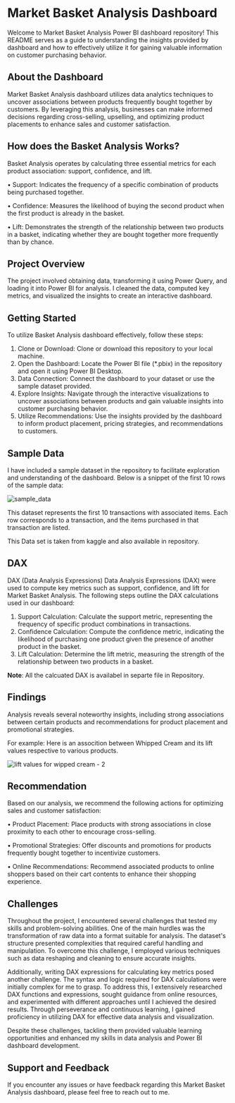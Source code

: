 
# Market Basket Analysis Dashboard



Welcome to Market Basket Analysis Power BI dashboard repository! This README serves as a guide to understanding the insights provided by dashboard and how to effectively utilize it for gaining valuable information on customer purchasing behavior.
## About the Dashboard
Market Basket Analysis dashboard utilizes data analytics techniques to uncover associations between products frequently bought together by customers. By leveraging this analysis, businesses can make informed decisions regarding cross-selling, upselling, and optimizing product placements to enhance sales and customer satisfaction.
## How does the Basket Analysis Works?
Basket Analysis operates by calculating three essential metrics for each product association: support, confidence, and lift.

•	Support: Indicates the frequency of a specific combination of products being purchased together.

•	Confidence: Measures the likelihood of buying the second product when the first product is already in the basket.

•	Lift: Demonstrates the strength of the relationship between two products in a basket, indicating whether they are bought together more frequently than by chance.



## Project Overview

The project involved obtaining data, transforming it using Power Query, and loading it into Power BI for analysis. I cleaned the data, computed key metrics, and visualized the insights to create an interactive dashboard.

## Getting Started
To utilize Basket Analysis dashboard effectively, follow these steps:
1.	Clone or Download: Clone or download this repository to your local machine.
2.	Open the Dashboard: Locate the Power BI file (*.pbix) in the repository and open it using Power BI Desktop.
3.	Data Connection: Connect the dashboard to your dataset or use the sample dataset provided.
4.	Explore Insights: Navigate through the interactive visualizations to uncover associations between products and gain valuable insights into customer purchasing behavior.
5.	Utilize Recommendations: Use the insights provided by the dashboard to inform product placement, pricing strategies, and recommendations to customers.

## Sample Data
I have included a sample dataset in the repository to facilitate exploration and understanding of the dashboard. Below is a snippet of the first 10 rows of the sample data:

![sample_data](https://github.com/PatelJay3878/Basket-Analysis/assets/73180853/183179ec-eb5d-49d9-93ac-5879ad24dff2)

This dataset represents the first 10 transactions with associated items. Each row corresponds to a transaction, and the items purchased in that transaction are listed.

This Data set is taken from kaggle and also available in repository.
## DAX

DAX (Data Analysis Expressions)
Data Analysis Expressions (DAX) were used to compute key metrics such as support, confidence, and lift for Market Basket Analysis. The following steps outline the DAX calculations used in our dashboard:
1.	Support Calculation: Calculate the support metric, representing the frequency of specific product combinations in transactions.
2.	Confidence Calculation: Compute the confidence metric, indicating the likelihood of purchasing one product given the presence of another product in the basket.
3.	Lift Calculation: Determine the lift metric, measuring the strength of the relationship between two products in a basket.



**Note**: All the calcuated DAX is availabel in separte file in Repository. 

## Findings

Analysis reveals several noteworthy insights, including strong associations between certain products and recommendations for product placement and promotional strategies. 

For example: 
Here is an assocition between Whipped Cream and its lift values respective to various products.

![lift values for wipped cream - 2](https://github.com/PatelJay3878/Basket-Analysis/assets/73180853/d3a3dea7-1021-4b70-8e36-50f7e3e2c1c5)




## Recommendation

Based on our analysis, we recommend the following actions for optimizing sales and customer satisfaction:

•	Product Placement: Place products with strong associations in close proximity to each other to encourage cross-selling.

•	Promotional Strategies: Offer discounts and promotions for products frequently bought together to incentivize customers.

•	Online Recommendations: Recommend associated products to online shoppers based on their cart contents to enhance their shopping experience.



## Challenges
Throughout the project, I encountered several challenges that tested my skills and problem-solving abilities. One of the main hurdles was the transformation of raw data into a format suitable for analysis. The dataset's structure presented complexities that required careful handling and manipulation. To overcome this challenge, I employed various techniques such as data reshaping and cleaning to ensure accurate insights.

Additionally, writing DAX expressions for calculating key metrics posed another challenge. The syntax and logic required for DAX calculations were initially complex for me to grasp. To address this, I extensively researched DAX functions and expressions, sought guidance from online resources, and experimented with different approaches until I achieved the desired results. Through perseverance and continuous learning, I gained proficiency in utilizing DAX for effective data analysis and visualization.

Despite these challenges, tackling them provided valuable learning opportunities and enhanced my skills in data analysis and Power BI dashboard development.

## Support and Feedback

If you encounter any issues or have feedback regarding this Market Basket Analysis dashboard, please feel free to reach out to me.
